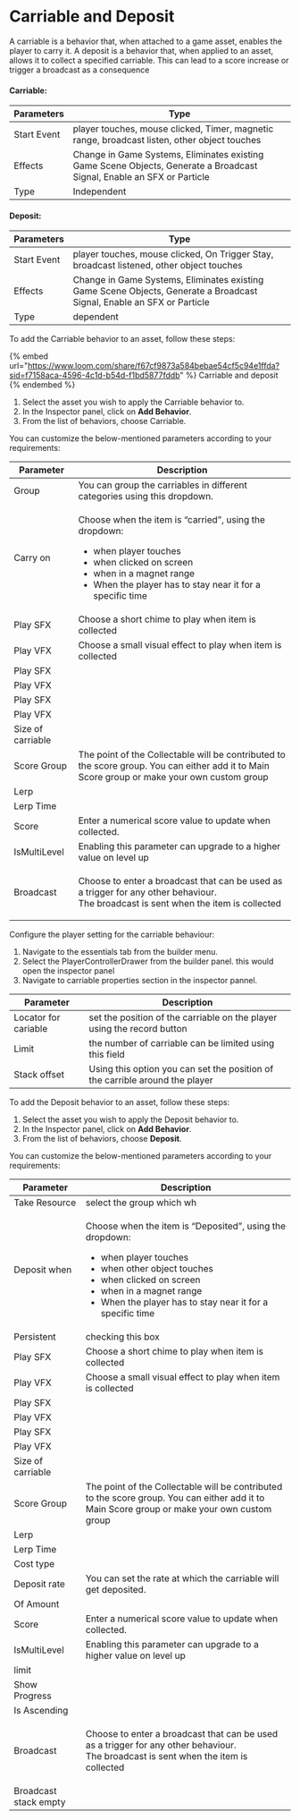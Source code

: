 # Carriable and Deposit

A carriable is a behavior that, when attached to a game asset, enables the player to carry it. A deposit is a behavior that, when applied to an asset, allows it to collect a specified carriable. This can lead to a score increase or trigger a broadcast as a consequence

#### Carriable:

| Parameters  | Type                                                                                                                   |
| ----------- | ---------------------------------------------------------------------------------------------------------------------- |
| Start Event | player touches, mouse clicked, Timer, magnetic range, broadcast listen, other object touches                           |
| Effects     | Change in Game Systems, Eliminates existing Game Scene Objects, Generate a Broadcast Signal, Enable an SFX or Particle |
| Type        | Independent                                                                                                            |

#### Deposit:

| Parameters  | Type                                                                                                                   |
| ----------- | ---------------------------------------------------------------------------------------------------------------------- |
| Start Event | player touches, mouse clicked, On Trigger Stay,  broadcast listened, other object touches                              |
| Effects     | Change in Game Systems, Eliminates existing Game Scene Objects, Generate a Broadcast Signal, Enable an SFX or Particle |
| Type        | dependent                                                                                                              |

To add the Carriable behavior to an asset, follow these steps:

{% embed url="https://www.loom.com/share/f67cf9873a584bebae54cf5c94e1ffda?sid=f7158aca-4596-4c1d-b54d-f1bd5877fddb" %}
Carriable and deposit
{% endembed %}

1. Select the asset you wish to apply the Carriable behavior to.
2. In the Inspector panel, click on **Add Behavior**.
3. From the list of behaviors, choose Carriable.

You can customize the below-mentioned parameters according to your requirements:

| Parameter          | Description                                                                                                                                                                                                                             |
| ------------------ | --------------------------------------------------------------------------------------------------------------------------------------------------------------------------------------------------------------------------------------- |
| Group              | You can group the carriables in different categories using this dropdown.                                                                                                                                                               |
| Carry on           | <p></p><p>Choose when the item is “carried”, using the dropdown:</p><ul><li>when player touches</li><li>when clicked on screen</li><li>when in a magnet range</li><li>When the player has to stay near it for a specific time</li></ul> |
| Play SFX           | Choose a short chime to play when item is collected                                                                                                                                                                                     |
| Play VFX           | Choose a small visual effect to play when item is collected                                                                                                                                                                             |
| Play SFX           |                                                                                                                                                                                                                                         |
| Play VFX           |                                                                                                                                                                                                                                         |
| Play SFX           |                                                                                                                                                                                                                                         |
| Play VFX           |                                                                                                                                                                                                                                         |
| Size of carriable  |                                                                                                                                                                                                                                         |
| Score Group        | The point of the Collectable will be contributed to the score group. You can either add it to Main Score group or make your own custom group                                                                                            |
| Lerp               |                                                                                                                                                                                                                                         |
| Lerp Time          |                                                                                                                                                                                                                                         |
| Score              | Enter a numerical score value to update when collected.                                                                                                                                                                                 |
| IsMultiLevel       | Enabling this parameter can upgrade to a higher value on level up                                                                                                                                                                       |
| Broadcast          | <p>Choose to enter a broadcast that can be used as a trigger for any other behaviour.<br>The broadcast is sent when the item is collected</p>                                                                                           |

Configure the player setting for the carriable behaviour:

1. Navigate to the essentials tab from the builder menu.
2. Select the PlayerControllerDrawer from the builder panel. this would open the inspector panel
3. Navigate to carriable properties section in the inspector pannel.

| Parameter             | Description                                                                  |
| --------------------- | ---------------------------------------------------------------------------- |
| Locator for cariable  | set the position of the carriable on the player using the record button      |
| Limit                 | the number of carriable can be limited using this field                      |
| Stack offset          | Using this option you can set the position of the carrible around the player |

To add the Deposit behavior to an asset, follow these steps:

1. Select the asset you wish to apply the Deposit behavior to.
2. In the Inspector panel, click on **Add Behavior**.
3. From the list of behaviors, choose **Deposit**.

You can customize the below-mentioned parameters according to your requirements:

| Parameter              | Description                                                                                                                                                                                                                                                                 |
| ---------------------- | --------------------------------------------------------------------------------------------------------------------------------------------------------------------------------------------------------------------------------------------------------------------------- |
| Take Resource          | select the group which wh                                                                                                                                                                                                                                                   |
| Deposit when           | <p></p><p>Choose when the item is “Deposited”, using the dropdown:</p><ul><li>when player touches</li><li>when other object touches</li><li>when clicked on screen</li><li>when in a magnet range</li><li>When the player has to stay near it for a specific time</li></ul> |
| Persistent             | checking this box                                                                                                                                                                                                                                                           |
| Play SFX               | Choose a short chime to play when item is collected                                                                                                                                                                                                                         |
| Play VFX               | Choose a small visual effect to play when item is collected                                                                                                                                                                                                                 |
| Play SFX               |                                                                                                                                                                                                                                                                             |
| Play VFX               |                                                                                                                                                                                                                                                                             |
| Play SFX               |                                                                                                                                                                                                                                                                             |
| Play VFX               |                                                                                                                                                                                                                                                                             |
| Size of carriable      |                                                                                                                                                                                                                                                                             |
| Score Group            | The point of the Collectable will be contributed to the score group. You can either add it to Main Score group or make your own custom group                                                                                                                                |
| Lerp                   |                                                                                                                                                                                                                                                                             |
| Lerp Time              |                                                                                                                                                                                                                                                                             |
| Cost type              |                                                                                                                                                                                                                                                                             |
| Deposit rate           | You can set the rate at which the carriable will get deposited.                                                                                                                                                                                                             |
| Of Amount              |                                                                                                                                                                                                                                                                             |
| Score                  | Enter a numerical score value to update when collected.                                                                                                                                                                                                                     |
| IsMultiLevel           | Enabling this parameter can upgrade to a higher value on level up                                                                                                                                                                                                           |
| limit                  |                                                                                                                                                                                                                                                                             |
| Show Progress          |                                                                                                                                                                                                                                                                             |
| Is Ascending           |                                                                                                                                                                                                                                                                             |
| Broadcast              | <p>Choose to enter a broadcast that can be used as a trigger for any other behaviour.<br>The broadcast is sent when the item is collected</p>                                                                                                                               |
| Broadcast stack empty  |                                                                                                                                                                                                                                                                             |
